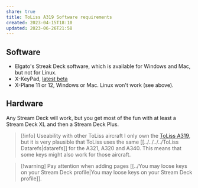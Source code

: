 ```yaml
---
share: true
title: ToLiss A319 Software requirements
created: 2023-04-15T18:10
updated: 2023-06-26T21:58
---
```

## Software

- Elgato's Streak Deck software, which is available for Windows and Mac, but not for Linux.
- X-KeyPad, [latest beta](https://forums.x-plane.org/index.php?/forums/topic/267658-x-keypad-151-beta/&do=findComment&comment=2555800)
- X-Plane 11 or 12, Windows or Mac. Linux won't work (see above).

## Hardware
Any Stream Deck will work, but you get most of the fun with at least a Stream Deck XL and then a Stream Deck Plus.

> [!info] Useability with other ToLiss aircraft
I only own the [ToLiss A319](https://bit.ly/3Uyu7zB), but it is very plausible that ToLiss uses the same [[../../../../ToLiss Datarefs|datarefs]] for the A321, A320 and A340. This means that some keys might also work for those aircraft.

> [!warning] Pay attention when adding pages
[[../You may loose keys on your Stream Deck profile|You may loose keys on your Stream Deck profile]].

